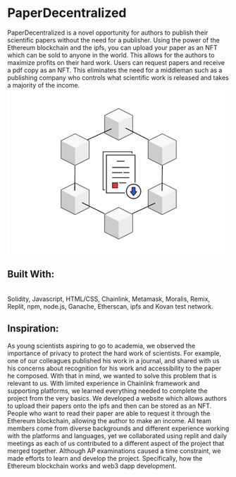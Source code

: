 # PaperDecentralized
PaperDecentralized is a novel opportunity for authors to publish their scientific papers without the need for a publisher. Using the power of the Ethereum blockchain and the ipfs, you can upload your paper as an NFT which can be sold to anyone in the world. This allows for the authors to maximize profits on their hard work. Users can request papers and receive a pdf copy as an NFT. This eliminates the need for a middleman such as a publishing company who controls what scientific work is released and takes a majority of the income.
<br />
<img src="/Logo.png" alt="Logo" width=500/>
<br />
## Built With:
<br />
Solidity, Javascript, HTML/CSS, Chainlink, Metamask, Moralis, Remix, Replit, npm, node.js, Ganache, Etherscan, ipfs and Kovan test network.
<br />

## Inspiration:
As young scientists aspiring to go to academia, we observed the importance of privacy to protect the hard work of scientists. For example, one of our colleagues published his work in a journal, and shared with us his concerns about recognition for his work and accessibility to the paper he composed. With that in mind, we wanted to solve this problem that is relevant to us. With limited experience in Chainlink framework and supporting platforms, we learned everything needed to complete the project from the very basics. We developed a website which allows authors to upload their papers onto the ipfs and then can be stored as an NFT. People who want to read their paper are able to request it through the Ethereum blockchain, allowing the author to make an income. All team members come from diverse backgrounds and different experience working with the platforms and languages, yet we collaborated using replit and daily meetings as each of us contributed to a different aspect of the project that merged together. Although AP examinations caused a time constraint, we made efforts to learn and develop the project. Specifically, how the Ethereum blockchain works and web3 dapp development.
